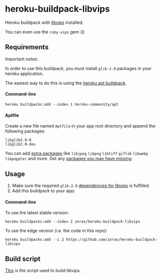 heroku-buildpack-libvips
=====================

Heroku buildpack with [libvips](https://github.com/jcupitt/libvips) installed.

You can even use the `ruby-vips` gem 😉

## Requirements

Important notes:

In order to use this buildpack, you must install `glib-2.0` packages in your heroku application.

The easiest way to do this is using the [heroku apt buildpack](https://elements.heroku.com/buildpacks/heroku/heroku-buildpack-apt).
#### Command-line

```
heroku buildpacks:add --index 1 heroku-community/apt
```
#### Aptfile

Create a new file named `Aptfile` in your app root directory and append the following packages:

```
libglib2.0-0
libglib2.0-dev
```

You can add [extra packages](https://libvips.github.io/libvips/install.html#optional-dependencies) like `libjpeg` `libpng` `libtiff` `giflib` `libwebp` `libpoppler` and more.
Get any [packages you may have missing](https://github.com/libvips/libvips/wiki/Build-for-Ubuntu#building-from-source).

## Usage

1. Make sure the required `glib-2.0` [dependencies for libvips](https://libvips.github.io/libvips/install.html#dependencies) is fulfilled.
2. Add this buildpack to your app:
#### Command-line

To use the latest stable version:

```
heroku buildpacks:add --index 2 zoras/heroku-buildpack-libvips
```

To use the edge version (i.e. the code in this repo):

```
heroku buildpacks:add --i 2 https://github.com/zoras/heroku-buildpack-libvips
```

## Build script

[This](./build.sh) is the script used to build libvips.
